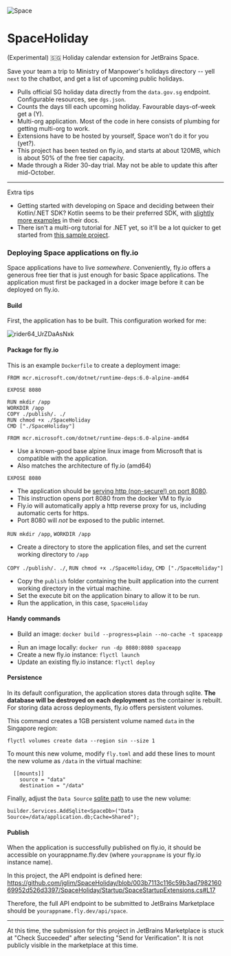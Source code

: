 ![Space](https://user-images.githubusercontent.com/1116555/189133769-0a2272df-0f94-4279-bef5-ab7e654ca54e.png)


# SpaceHoliday
(Experimental) 🇸🇬 Holiday calendar extension for JetBrains Space. 

Save your team a trip to Ministry of Manpower's holidays directory -- yell `next` to the chatbot, and get a list of upcoming public holidays.

- Pulls official SG holiday data directly from the `data.gov.sg` endpoint. Configurable resources, see `dgs.json`.
- Counts the days till each upcoming holiday. Favourable days-of-week get a (Y).
- Multi-org application. Most of the code in here consists of plumbing for getting multi-org to work.
- Extensions have to be hosted by yourself, Space won't do it for you (yet?).
- This project has been tested on fly.io, and starts at about 120MB, which is about 50% of the free tier capacity.
- Made through a Rider 30-day trial. May not be able to update this after mid-October.

---

Extra tips

- Getting started with developing on Space and deciding between their Kotlin/.NET SDK? Kotlin seems to be their preferred SDK, with [slightly](https://github.com/JetBrains/space-app-tutorials) [more examples](https://www.jetbrains.com/help/space/tutorials.html) in their docs.
- There isn't a multi-org tutorial for .NET yet, so it'll be a lot quicker to get started from [this sample project](https://github.com/JetBrains/space-app-tutorials/tree/main/dotnet/space-translate/SpaceTranslate).


### Deploying Space applications on fly.io

Space applications have to live _somewhere_. Conveniently, fly.io offers a generous free tier that is just enough for basic Space applications. The application must first be packaged in a docker image before it can be deployed on fly.io.

#### Build

First, the application has to be built. This configuration worked for me:

![rider64_UrZDaAsNxk](https://user-images.githubusercontent.com/1116555/191182958-1ffd66c2-d187-4df6-98ef-c232531c62a8.png)

#### Package for fly.io

This is an example `Dockerfile` to create a deployment image:

```
FROM mcr.microsoft.com/dotnet/runtime-deps:6.0-alpine-amd64

EXPOSE 8080

RUN mkdir /app
WORKDIR /app
COPY ./publish/. ./
RUN chmod +x ./SpaceHoliday
CMD ["./SpaceHoliday"]
```

`FROM mcr.microsoft.com/dotnet/runtime-deps:6.0-alpine-amd64`
- Use a known-good base alpine linux image from Microsoft that is compatible with the application.
- Also matches the architecture of fly.io (amd64)

`EXPOSE 8080`
- The application should be [serving http (non-secure!) on port 8080](builder.WebHost.UseUrls("http://0.0.0.0:8080");). 
- This instruction opens port 8080 from the docker VM to fly.io
- Fly.io will automatically apply a http reverse proxy for us, including automatic certs for https. 
- Port 8080 will *not* be exposed to the public internet.

`RUN mkdir /app`,
`WORKDIR /app`
- Create a directory to store the application files, and set the current working directory to `/app`

`COPY ./publish/. ./`, 
`RUN chmod +x ./SpaceHoliday`, 
`CMD ["./SpaceHoliday"]`
- Copy the `publish` folder containing the built application into the current working directory in the virtual machine.
- Set the execute bit on the application binary to allow it to be run.
- Run the application, in this case, `SpaceHoliday`

#### Handy commands

- Build an image: `docker build --progress=plain --no-cache -t spaceapp .`
- Run an image locally: `docker run -dp 8080:8080 spaceapp`
- Create a new fly.io instance: `flyctl launch`
- Update an existing fly.io instance: `flyctl deploy` 

#### Persistence

In its default configuration, the application stores data through sqlite. **The database will be destroyed on each deployment** as the container is rebuilt. For storing data across deployments, fly.io offers persistent volumes.

This command creates a 1GB persistent volume named `data` in the Singapore region:

`flyctl volumes create data --region sin --size 1`

To mount this new volume, modify `fly.toml` and add these lines to mount the new volume as `/data` in the virtual machine:

```
  [[mounts]]
    source = "data"
    destination = "/data"
```

Finally, adjust the `Data Source` [sqlite path](https://github.com/jglim/SpaceHoliday/blob/003b7113c116c59b3ad798216069952d526d3397/SpaceHoliday/Program.cs#L10) to use the new volume: 

`builder.Services.AddSqlite<SpaceDb>("Data Source=/data/application.db;Cache=Shared");`

#### Publish


When the application is successfully published on fly.io, it should be accessible on yourappname.fly.dev (where `yourappname` is your fly.io instance name).

In this project, the API endpoint is defined here: https://github.com/jglim/SpaceHoliday/blob/003b7113c116c59b3ad798216069952d526d3397/SpaceHoliday/Startup/SpaceStartupExtensions.cs#L17

Therefore, the full API endpoint to be submitted to JetBrains Marketplace should be `yourappname.fly.dev/api/space`.

---

At this time, the submission for this project in JetBrains Marketplace is stuck at "Check Succeeded" after selecting "Send for Verification". It is not publicly visible in the marketplace at this time. 
